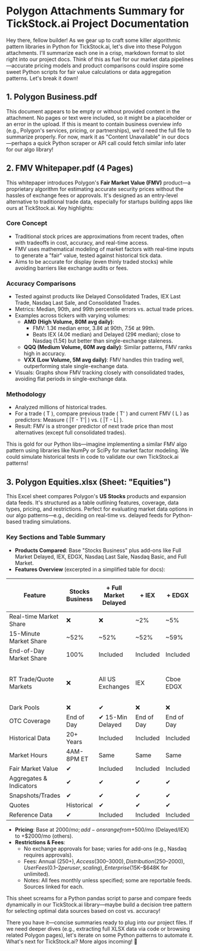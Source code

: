 # Polygon Attachments Summary for TickStock.ai Project Documentation

Hey there, fellow builder! As we gear up to craft some killer algorithmic pattern libraries in Python for TickStock.ai, let's dive into these Polygon attachments. I'll summarize each one in a crisp, markdown format to slot right into our project docs. Think of this as fuel for our market data pipelines—accurate pricing models and product comparisons could inspire some sweet Python scripts for fair value calculations or data aggregation patterns. Let's break it down!

## 1. Polygon Business.pdf
This document appears to be empty or without provided content in the attachment. No pages or text were included, so it might be a placeholder or an error in the upload. If this is meant to contain business overview info (e.g., Polygon's services, pricing, or partnerships), we'd need the full file to summarize properly. For now, mark it as "Content Unavailable" in our docs—perhaps a quick Python scraper or API call could fetch similar info later for our algo library!

## 2. FMV Whitepaper.pdf (4 Pages)
This whitepaper introduces Polygon's **Fair Market Value (FMV)** product—a proprietary algorithm for estimating accurate security prices without the hassles of exchange fees or approvals. It's designed as an entry-level alternative to traditional trade data, especially for startups building apps like ours at TickStock.ai. Key highlights:

### Core Concept
- Traditional stock prices are approximations from recent trades, often with tradeoffs in cost, accuracy, and real-time access.
- FMV uses mathematical modeling of market factors with real-time inputs to generate a "fair" value, tested against historical tick data.
- Aims to be accurate for display (even thinly traded stocks) while avoiding barriers like exchange audits or fees.

### Accuracy Comparisons
- Tested against products like Delayed Consolidated Trades, IEX Last Trade, Nasdaq Last Sale, and Consolidated Trades.
- Metrics: Median, 90th, and 99th percentile errors vs. actual trade prices.
- Examples across tickers with varying volumes:
  - **AMD (High Volume, 80M avg daily)**:
    - FMV: 1.3¢ median error, 3.8¢ at 90th, 7.5¢ at 99th.
    - Beats IEX (4.0¢ median) and Delayed (29¢ median); close to Nasdaq (1.5¢) but better than single-exchange staleness.
  - **QQQ (Medium Volume, 60M avg daily)**: Similar patterns, FMV ranks high in accuracy.
  - **VXX (Low Volume, 5M avg daily)**: FMV handles thin trading well, outperforming stale single-exchange data.
- Visuals: Graphs show FMV tracking closely with consolidated trades, avoiding flat periods in single-exchange data.

### Methodology
- Analyzed millions of historical trades.
- For a trade \( T \), compare previous trade \( T' \) and current FMV \( L \) as predictors: Measure \( |T - T'| \) vs. \( |T - L| \).
- Result: FMV is a stronger predictor of next trade price than most alternatives (except full consolidated trades).

This is gold for our Python libs—imagine implementing a similar FMV algo pattern using libraries like NumPy or SciPy for market factor modeling. We could simulate historical tests in code to validate our own TickStock.ai patterns!

## 3. Polygon Equities.xlsx (Sheet: "Equities")
This Excel sheet compares Polygon's **US Stocks** products and expansion data feeds. It's structured as a table outlining features, coverage, data types, pricing, and restrictions. Perfect for evaluating market data options in our algo patterns—e.g., deciding on real-time vs. delayed feeds for Python-based trading simulations.

### Key Sections and Table Summary
- **Products Compared**: Base "Stocks Business" plus add-ons like Full Market Delayed, IEX, EDGX, Nasdaq Last Sale, Nasdaq Basic, and Full Market.
- **Features Overview** (excerpted in a simplified table for docs):

| Feature                  | Stocks Business | + Full Market Delayed | + IEX | + EDGX | + Nasdaq Last Sale | + Nasdaq Basic | + Full Market |
|--------------------------|-----------------|-----------------------|-------|--------|--------------------|----------------|---------------|
| Real-time Market Share  | ❌             | ❌                   | ~2%  | ~5%   | ~62%              | ~62%          | 100%         |
| 15-Minute Market Share  | ~52%           | ~52%                 | ~52% | ~59%  | ~62%              | ~62%          | 100%         |
| End-of-Day Market Share | 100%           | Included             | Included | Included | Included        | Included      | Included     |
| RT Trade/Quote Markets  | ❌             | All US Exchanges     | IEX  | Cboe EDGX | Nasdaq, BX, PSX, Carteret TRF | Same as Last Sale | All US Exchanges |
| Dark Pools              | ❌             | ✔                    | ❌    | ❌     | ✔                 | ✔             | ✔            |
| OTC Coverage            | End of Day     | ✔ 15-Min Delayed     | End of Day | End of Day | End of Day     | End of Day    | ✔ Intraday   |
| Historical Data         | 20+ Years      | Included             | Included | Included | Included        | Included      | Included     |
| Market Hours            | 4AM-8PM ET     | Same                 | Same | Same  | Same              | Same          | Same         |
| Fair Market Value       | ✔              | Included             | Included | Included | Included        | Included      | Included     |
| Aggregates & Indicators | ✔              | ✔                    | ✔    | ✔     | ✔                 | ✔             | ✔            |
| Snapshots/Trades        | ✔              | ✔                    | ✔    | ✔     | ✔                 | ✔             | ✔            |
| Quotes                  | Historical     | ✔                    | ✔    | ✔     | IEX only          | ✔             | ✔            |
| Reference Data          | ✔              | Included             | Included | Included | Included        | Included      | Included     |

- **Pricing**: Base at $2000/mo; add-ons range from +$500/mo (Delayed/IEX) to +$2000/mo (others).
- **Restrictions & Fees**:
  - No exchange approvals for base; varies for add-ons (e.g., Nasdaq requires approvals).
  - Fees: Annual ($250+), Access ($300–$3000), Distribution ($250–$2000), User Fees ($0.1–$2 per user, scaling), Enterprise ($15K–$648K for unlimited).
  - Notes: All fees monthly unless specified; some are reportable feeds. Sources linked for each.

This sheet screams for a Python pandas script to parse and compare feeds dynamically in our TickStock.ai library—maybe build a decision tree pattern for selecting optimal data sources based on cost vs. accuracy!

There you have it—concise summaries ready to plug into our project files. If we need deeper dives (e.g., extracting full XLSX data via code or browsing related Polygon pages), let's iterate on some Python patterns to automate it. What's next for TickStock.ai? More algos incoming! 🚀